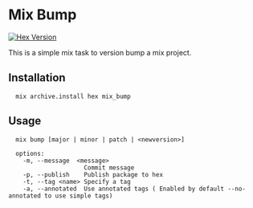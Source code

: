 # Mix Bump

[![Hex Version](http://img.shields.io/hexpm/v/mix_bump.svg)](https://hex.pm/packages/mix_bump)

This is a simple mix task to version bump a mix project.

## Installation

```
  mix archive.install hex mix_bump
```

## Usage

```
  mix bump [major | minor | patch | <newversion>]

  options:
    -m, --message  <message>
                     Commit message
    -p, --publish    Publish package to hex
    -t, --tag <name> Specify a tag
    -a, --annotated  Use annotated tags ( Enabled by default --no-annotated to use simple tags)
```
